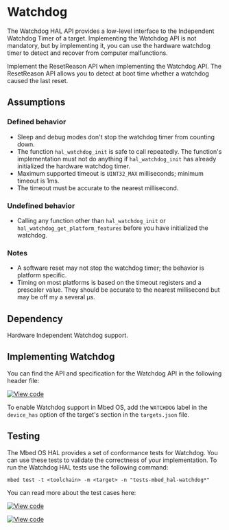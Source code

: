 <h1 id="watchdog-port">Watchdog</h1>

The Watchdog HAL API provides a low-level interface to the Independent Watchdog Timer of a target. Implementing the Watchdog API is not mandatory, but by implementing it, you can use the hardware watchdog timer to detect and recover from computer malfunctions.

Implement the ResetReason API when implementing the Watchdog API. The ResetReason API allows you to detect at boot time whether a watchdog caused the last reset.

## Assumptions

### Defined behavior

- Sleep and debug modes don't stop the watchdog timer from counting down.
- The function `hal_watchdog_init` is safe to call repeatedly. The function's implementation must not do anything if `hal_watchdog_init` has already initialized the hardware watchdog timer.
- Maximum supported timeout is `UINT32_MAX` milliseconds; minimum timeout is 1ms.
- The timeout must be accurate to the nearest millisecond.

### Undefined behavior

- Calling any function other than `hal_watchdog_init` or `hal_watchdog_get_platform_features` before you have initialized the watchdog.

### Notes

- A software reset may not stop the watchdog timer; the behavior is platform specific.
- Timing on most platforms is based on the timeout registers and a prescaler value. They should be accurate to the nearest millisecond but may be off my a several µs.

## Dependency

Hardware Independent Watchdog support.

## Implementing Watchdog

You can find the API and specification for the Watchdog API in the following header file:

[![View code](https://www.mbed.com/embed/?type=library)](https://os.mbed.com/docs/v5.11/feature-hal-spec-watchdog-doxy/classmbed_1_1_watchdog.html)

To enable Watchdog support in Mbed OS, add the `WATCHDOG` label in the `device_has` option of the target's section in the `targets.json` file.

## Testing

The Mbed OS HAL provides a set of conformance tests for Watchdog. You can use these tests to validate the correctness of your implementation. To run the Watchdog HAL tests use the following command:

```
mbed test -t <toolchain> -m <target> -n "tests-mbed_hal-watchdog*"
```

You can read more about the test cases here:

[![View code](https://www.mbed.com/embed/?type=library)](https://os.mbed.com/docs/v5.11/feature-hal-spec-watchdog-doxy/watchdog__api__tests_8h_source.html)

[![View code](https://www.mbed.com/embed/?type=library)](https://os.mbed.com/docs/v5.11/feature-hal-spec-watchdog-doxy/watchdog__reset__tests_8h_source.html)
